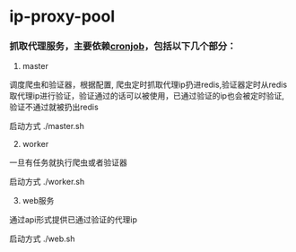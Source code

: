 # ip-proxy-pool

### 抓取代理服务，主要依赖[cronjob](https://github.com/havefun-plus/cronjob)，包括以下几个部分：

1. master

调度爬虫和验证器，根据配置, 爬虫定时抓取代理ip扔进redis,验证器定时从redis取代理ip进行验证，验证通过的话可以被使用，已通过验证的ip也会被定时验证, 验证不通过就被扔出redis

启动方式 ./master.sh

2. worker

一旦有任务就执行爬虫或者验证器

启动方式 ./worker.sh

3. web服务

通过api形式提供已通过验证的代理ip

启动方式 ./web.sh


